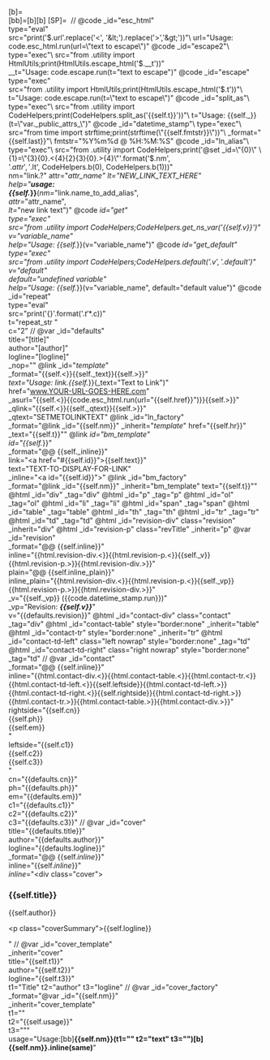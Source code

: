 [b]=<br />
[bb]=[b][b]
[SP]=&nbsp;
//
@code _id="esc_html"\
      type="eval"\
      src="print('$.url'.replace('<', '&lt;').replace('>','&gt;'))"\
      url="Usage: code.esc_html.run(url=\"text to escape\")"
@code _id="escape2"\
      type="exec"\
      src="from .utility import HtmlUtils;print(HtmlUtils.escape_html('$.__t'))"\
      __t="Usage: code.escape.run(t=\"text to escape\")"
@code _id="escape"\
      type="exec"\
      src="from .utility import HtmlUtils;print(HtmlUtils.escape_html('$.t'))"\
      t="Usage: code.escape.run(t=\"text to escape\")"
@code _id="split_as"\
      type="exec"\
      src="from .utility import CodeHelpers;print(CodeHelpers.split_as('{{self.t}}'))"\
      t="Usage: {{self._}}(t=\"var._public_attrs_\")"
@code _id="datetime_stamp"\
      type="exec"\
      src="from time import strftime;print(strftime(\"{{self.fmtstr}}\"))"\
      _format="{{self.last}}"\
      fmtstr="%Y%m%d @ %H:%M:%S"
@code _id="ln_alias"\
      type="exec"\
      src="from .utility import CodeHelpers;print('@set _id=\"{0}\" \
      {1}=\"{3}{0}.<{4}{2}{3}{0}.>{4}\"'.format('$.nm', \
      '$.attr', '$.lt', CodeHelpers.b(0), CodeHelpers.b(1)))"\
      nm="link.?" attr="_attr_name" lt="NEW_LINK_TEXT_HERE"\
      _help_="<strong><em>usage:</em> \
                {{self._}}</strong>(<em>nm=</em>&quot;link.name_to_add_alias&quot;, \
                <em>attr=</em>&quot;attr_name&quot;, \
                <em>lt=</em>&quot;new link text&quot;)"
@code _id="get"\
      type="exec"\
      src="from .utility import CodeHelpers;CodeHelpers.get_ns_var('{{self.v}}')"\
      v="variable_name"\
      _help_="Usage: {{self._}}(v=\"variable_name\")"
@code _id="get_default"\
      type="exec"\
      src="from .utility import CodeHelpers;CodeHelpers.default('$.v', '$.default')"\
      v="default"\
      default="undefined variable"\
      _help_="Usage: {{self._}}(v=&quot;variable_name&quot;, default=&quot;default value&quot;)"
@code _id="repeat"\
      type="eval"\
      src="print('{}'.format('$.t'*$.c))"\
      t="repeat_str "\
      c="2"
//
@var _id="defaults"\
     title="[title]"\
     author="[author]"\
     logline="[logline]"\
     _nop=""
@link _id="_template_" \
      _format="{{self.<}}{{self._text}}{{self.>}}" \
      _text="Usage: link.{{self._}}(_text=\"Text to Link\")" \
      href="www.YOUR-URL-GOES-HERE.com" \
      _asurl="{{self.<}}{{code.esc_html.run(url=\"{{self.href}}\")}}{{self.>}}" \
      _qlink="{{self.<}}{{self._qtext}}{{self.>}}" \
      _qtext="SETMETOLINKTEXT"
@link _id="ln_factory" \
      _format="@link _id=\"{{self.nm}}\" _inherit=\"_template_\" href=\"{{self.hr}}\" \
      _text=\"{{self.t}}\""
@link _id="bm_template" \
      id="{{self._}}" \
      _format="@@ {{self._inline}}" \
      link="<a href=\"#{{self.id}}\">{{self.text}}</a>" \
      text="TEXT-TO-DISPLAY-FOR-LINK"   \
      _inline="<a id=\"{{self.id}}\"></a>"
@link _id="bm_factory" \
      _format="@link _id=\"{{self.nm}}\" _inherit=\"bm_template\" text=\"{{self.t}}\""
@html _id="div" _tag="div"
@html _id="p" _tag="p"
@html _id="ol" _tag="ol"
@html _id="li" _tag="li"
@html _id="span" _tag="span"
@html _id="table" _tag="table"
@html _id="th" _tag="th"
@html _id="tr" _tag="tr"
@html _id="td" _tag="td"
@html _id="revision-div" class="revision" _inherit="div"
@html _id="revision-p" class="revTitle" _inherit="p"
@var _id="revision" \
     _format="@@ {{self.inline}}" \
     inline="{{html.revision-div.<}}{{html.revision-p.<}}{{self._v}} {{html.revision-p.>}}{{html.revision-div.>}}" \
     plain="@@ {{self.inline_plain}}"\
     inline_plain="{{html.revision-div.<}}{{html.revision-p.<}}{{self._vp}}{{html.revision-p.>}}{{html.revision-div.>}}" \
     _v="{{self._vp}} ({{code.datetime_stamp.run}})" \
     _vp="Revision: ***{{self.v}}***" \
     v="{{defaults.revision}}"
@html _id="contact-div" class="contact" _tag="div"
@html _id="contact-table" style="border:none" _inherit="table"
@html _id="contact-tr" style="border:none" _inherit="tr"
@html _id="contact-td-left" class="left nowrap" style="border:none" _tag="td"
@html _id="contact-td-right" class="right nowrap" style="border:none" _tag="td"
//
@var _id="contact" \
     _format="@@ {{self.inline}}"\
     inline="{{html.contact-div.<}}{{html.contact-table.<}}{{html.contact-tr.<}}{{html.contact-td-left.<}}{{self.leftside}}{{html.contact-td-left.>}}{{html.contact-td-right.<}}{{self.rightside}}{{html.contact-td-right.>}}{{html.contact-tr.>}}{{html.contact-table.>}}{{html.contact-div.>}}" \
     rightside="{{self.cn}}<br />{{self.ph}}<br />{{self.em}}<br />" \
     leftside="{{self.c1}}<br />{{self.c2}}<br />{{self.c3}}<br />" \
     cn="{{defaults.cn}}" \
     ph="{{defaults.ph}}" \
     em="{{defaults.em}}" \
     c1="{{defaults.c1}}" \
     c2="{{defaults.c2}}" \
     c3="{{defaults.c3}}"
//
@var _id="cover"\
     title="{{defaults.title}}" \
     author="{{defaults.author}}" \
     logline="{{defaults.logline}}" \
     _format="@@ {{self._inline_}}" \
     inline="{{self._inline_}}" \
     _inline_="<div class=\"cover\"><h3>{{self.title}}</h3><p>{{self.author}}</p><p class=\"coverSummary\">{{self.logline}}</p></div>"
//
@var _id="cover_template" \
     _inherit="cover" \
     title="{{self.t1}}" \
     author="{{self.t2}}" \
     logline="{{self.t3}}" \
     t1="Title" t2="author" t3="logline"
//
@var _id="cover_factory" \
      _format="@var _id=\"{{self.nm}}\" \
      _inherit=\"cover_template\" \
      t1=\"\" \
      t2=\"{{self.usage}}\" \
      t3=\"\"" \
     usage="Usage:[bb]**{{self.nm}}(t1=&quot;&quot; t2=&quot;text&quot; t3=&quot;&quot;)[b]{{self.nm}}.inline(same)**"
